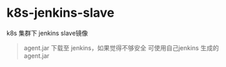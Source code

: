 # k8s-jenkins-slave
k8s 集群下 jenkins slave镜像

> agent.jar 下载至 jenkins，如果觉得不够安全 可使用自己jenkins 生成的 agent.jar

